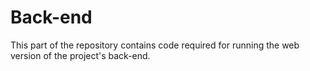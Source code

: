 # Back-end

This part of the repository contains code required for running the web version of the project's back-end.
